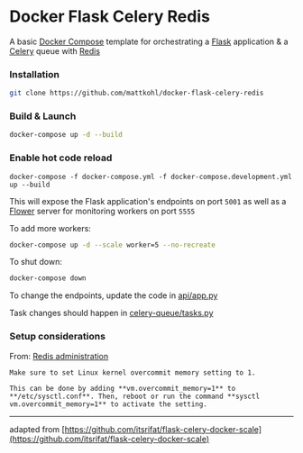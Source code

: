 # Docker Flask Celery Redis

A basic [Docker Compose](https://docs.docker.com/compose/) template for orchestrating a [Flask](http://flask.pocoo.org/) application & a [Celery](http://www.celeryproject.org/) queue with [Redis](https://redis.io/)

### Installation

```bash
git clone https://github.com/mattkohl/docker-flask-celery-redis
```

### Build & Launch

```bash
docker-compose up -d --build
```

### Enable hot code reload

```
docker-compose -f docker-compose.yml -f docker-compose.development.yml up --build
```

This will expose the Flask application's endpoints on port `5001` as well as a [Flower](https://github.com/mher/flower) server for monitoring workers on port `5555`

To add more workers:
```bash
docker-compose up -d --scale worker=5 --no-recreate
```

To shut down:

```bash
docker-compose down
```


To change the endpoints, update the code in [api/app.py](api/app.py)

Task changes should happen in [celery-queue/tasks.py](celery-queue/tasks.py) 


### Setup considerations

From: [Redis administration](https://redis.io/docs/management/admin/)

```
Make sure to set Linux kernel overcommit memory setting to 1.

This can be done by adding **vm.overcommit_memory=1** to **/etc/sysctl.conf**. Then, reboot or run the command **sysctl vm.overcommit_memory=1** to activate the setting.
```

---

adapted from [https://github.com/itsrifat/flask-celery-docker-scale](https://github.com/itsrifat/flask-celery-docker-scale)
